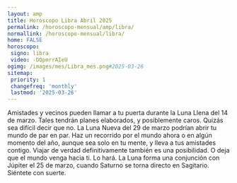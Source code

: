 ```yaml
---
layout: amp
title: Horoscopo Libra Abril 2025 
permalink: /horoscopo-mensual/amp/libra/
normallink: /horoscopo-mensual/libra/
home: FALSE
horoscopo:
 signo: libra
 video: -DQpmrrAIeU
ogimg: /images/mes/Libra_mes.png#2025-03-26
sitemap:
 priority: 1
 changefreq: 'monthly'
 lastmod: '2025-03-26'
---
```



Amistades y vecinos pueden llamar a tu puerta durante la Luna Llena del 14 de marzo. Tales tendrán planes elaborados, y posiblemente caros. Quizás sea difícil decir que no. La Luna Nueva del 29 de marzo podrían abrir tu mundo de par en par. Haz un recorrido por el mundo ahora o en algún momento del año, aunque sea solo en tu mente, y lleva a tus amistades contigo. Viajar de verdad definitivamente también es una posibilidad. O deja que el mundo venga hacia ti. Lo hará. La Luna forma una conjunción con Júpiter el 25 de marzo, cuando Saturno se torna directo en Sagitario. Siéntete con suerte. 